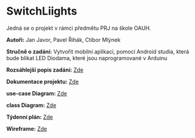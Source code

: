 # SwitchLiights
<p>Jedná se o projekt v rámci předmětu PRJ na škole OAUH.</p>
<p><b>Autoři:</b> Jan Javor, Pavel Řihák, Ctibor Mlýnek</p>
<p><b>Stručně o zadání:</b> Vytvořit mobilní aplikaci, pomocí Android studia, která bude blikat LED Diodama, které jsou naprogramované v Arduinu</p>
<p><b>Rozsáhlejší popis zadání:</b> <a href="https://github.com/realfaid/SchoolProject/blob/main/doc/Dokumentace.md">Zde</a></p>
<p><b>Dokumentace projektu:</b> <a href="https://github.com/realfaid/SwitchLiights/blob/main/doc/SwitchLiights%20Dokumentace.pdf">Zde</a></p>
<p><b>use-case Diagram:</b> <a href="https://github.com/realfaid/SchoolProject/blob/main/doc/Diagram.jpeg">Zde</a></p>
<p><b>class Diagram:</b> <a href="https://github.com/realfaid/SwitchLiights/blob/main/doc/class%20UML.png">Zde</a></p>
<p><b>Týdenní plán:</b> <a href="https://github.com/realfaid/SchoolProject/blob/main/plan.md">Zde</a></p>
<p><b>Wireframe:</b> <a href="https://github.com/realfaid/SwitchLiights/blob/main/doc/wireframe.md">Zde</a></p>
